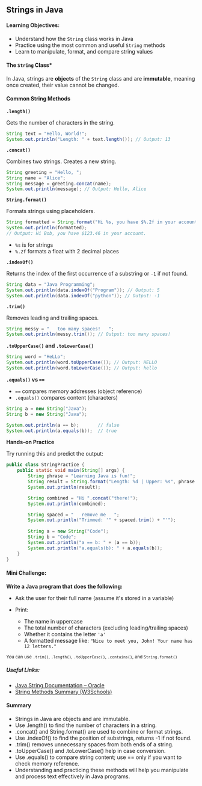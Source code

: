 ## Strings in Java

#### Learning Objectives:
- Understand how the `String` class works in Java
- Practice using the most common and useful `String` methods
- Learn to manipulate, format, and compare string values

#### The `String` Class*

In Java, strings are **objects** of the `String` class and are **immutable**, meaning once created, their value cannot be changed.

#### Common String Methods

**`.length()`**

Gets the number of characters in the string.

```java
String text = "Hello, World!";
System.out.println("Length: " + text.length()); // Output: 13
```

**`.concat()`**

Combines two strings. Creates a new string.

```java
String greeting = "Hello, ";
String name = "Alice";
String message = greeting.concat(name);
System.out.println(message); // Output: Hello, Alice
```

**`String.format()`**

Formats strings using placeholders.

```java
String formatted = String.format("Hi %s, you have $%.2f in your account.", "Bob", 123.456);
System.out.println(formatted);
// Output: Hi Bob, you have $123.46 in your account.
```

* `%s` is for strings
* `%.2f` formats a float with 2 decimal places

**`.indexOf()`**

Returns the index of the first occurrence of a substring or `-1` if not found.

```java
String data = "Java Programming";
System.out.println(data.indexOf("Program")); // Output: 5
System.out.println(data.indexOf("python")); // Output: -1
```

**`.trim()`**

Removes leading and trailing spaces.

```java
String messy = "   too many spaces!   ";
System.out.println(messy.trim()); // Output: too many spaces!
```

**`.toUpperCase()` and `.toLowerCase()`**

```java
String word = "HeLLo";
System.out.println(word.toUpperCase()); // Output: HELLO
System.out.println(word.toLowerCase()); // Output: hello
```

**`.equals()` vs `==`**

* `==` compares memory addresses (object reference)
* `.equals()` compares content (characters)

```java
String a = new String("Java");
String b = new String("Java");

System.out.println(a == b);       // false
System.out.println(a.equals(b));  // true
```

**Hands-on Practice**

Try running this and predict the output:

```java
public class StringPractice {
    public static void main(String[] args) {
        String phrase = "Learning Java is fun!";
        String result = String.format("Length: %d | Upper: %s", phrase.length(), phrase.toUpperCase());
        System.out.println(result);

        String combined = "Hi ".concat("there!");
        System.out.println(combined);

        String spaced = "   remove me   ";
        System.out.println("Trimmed: '" + spaced.trim() + "'");
        
        String a = new String("Code");
        String b = "Code";
        System.out.println("a == b: " + (a == b));
        System.out.println("a.equals(b): " + a.equals(b));
    }
}
```

#### Mini Challenge:

**Write a Java program that does the following:**

* Ask the user for their full name (assume it's stored in a variable)
* Print:

  * The name in uppercase
  * The total number of characters (excluding leading/trailing spaces)
  * Whether it contains the letter `'a'`
  * A formatted message like:
    `"Nice to meet you, John! Your name has 12 letters."`

<small> You can use `.trim()`, `.length()`, `.toUpperCase()`, `.contains()`, and `String.format()`</small>


##### Useful Links:

* [Java String Documentation – Oracle](https://docs.oracle.com/javase/8/docs/api/java/lang/String.html)
* [String Methods Summary (W3Schools)](https://www.w3schools.com/java/java_ref_string.asp)

#### Summary

- Strings in Java are objects and are immutable.
- Use .length() to find the number of characters in a string.
- .concat() and String.format() are used to combine or format strings.
- Use .indexOf() to find the position of substrings, returns -1 if not found.
- .trim() removes unnecessary spaces from both ends of a string.
- .toUpperCase() and .toLowerCase() help in case conversion.
- Use .equals() to compare string content; use == only if you want to check memory reference.
- Understanding and practicing these methods will help you manipulate and process text effectively in Java programs.
